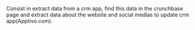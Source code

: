 Consist in extract data from a crm app, find this data in the crunchbase page and extract data about the website and social medias to update crm app(Apptivo.com).
